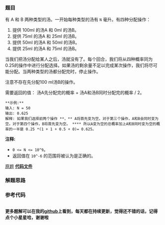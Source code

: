 ### 题目
有 A 和 B 两种类型的汤。一开始每种类型的汤有 `N` 毫升。有四种分配操作：

  1. 提供 100ml 的汤A 和 0ml 的汤B。
  2. 提供 75ml 的汤A 和 25ml 的汤B。
  3. 提供 50ml 的汤A 和 50ml 的汤B。
  4. 提供 25ml 的汤A 和 75ml 的汤B。

当我们把汤分配给某人之后，汤就没有了。每个回合，我们将从四种概率同为0.25的操作中进行分配选择。如果汤的剩余量不足以完成某次操作，我们将尽可能分配。当两种类型的汤都分配完时，停止操作。

注意不存在先分配100 ml汤B的操作。

需要返回的值： 汤A先分配完的概率 + 汤A和汤B同时分配完的概率 / 2。

    
    
    **示例:**
    输入: N = 50
    输出: 0.625
    解释: 如果我们选择前两个操作 **，** A将首先变为空。对于第三个操作，A和B会同时变为空。对于第四个操作，B将首先变为空。 **** 所以A变为空的总概率加上A和B同时变为空的概率的一半是 0.25 *(1 + 1 + 0.5 + 0)= 0.625。
    

**注释:**

  * `0 <= N <= 10^9`。
  * 返回值在 `10^-6` 的范围将被认为是正确的。

[原题](https://leetcode-cn.com/problems/soup-servings/)    **[代码文件]()**


### 解题思路




### 参考代码

```go


```




**更多题解可以在我的[github](https://github.com/LZH139/leetcode_Go)上看到，每天都在持续更新，觉得还不错的话，记得点个小星星哈，谢谢啦**
